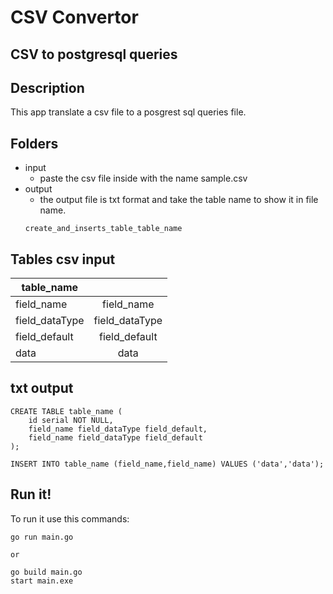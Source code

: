 # CSV Convertor

## CSV to postgresql queries


## Description

This app translate a csv file to a posgrest sql queries file.

## Folders
* input
    - paste the csv file inside with the name sample.csv
* output
    - the output file is txt format and take the table name to show it in file name.
    ```
    create_and_inserts_table_table_name
    ```


## Tables csv input

| table_name        |               |
| -------------     |:-------------:|
| field_name        | field_name    |
| field_dataType    | field_dataType|
| field_default     | field_default |
| data              | data          |

## txt output

```
CREATE TABLE table_name (
	id serial NOT NULL,
	field_name field_dataType field_default,
	field_name field_dataType field_default
);

INSERT INTO table_name (field_name,field_name) VALUES ('data','data');
```

## Run it! 

To run it use this commands:
````
go run main.go

or

go build main.go
start main.exe
````